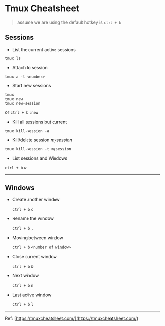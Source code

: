 # Tmux Cheatsheet

> assume we are using the default hotkey is `ctrl + b`

## Sessions
- List the current active sessions

```tmux
tmux ls
```
- Attach to session

```tmux
tmux a -t <number>
```
- Start new sessions

```tmux
tmux
tmux new
tmux new-session
```
or `ctrl + b` `:new`

- Kill all sessions but current
```Tmux
tmux kill-session -a
```

- Kill/delete session *mysession*
```Tmux
tmux kill-session -t mysession
```

- List sessions and Windows

`ctrl + b` `w`

---

## Windows


- Create another window

  `ctrl + b` `c`

- Rename the window

  `ctrl + b` `,`

- Moving between window

  `ctrl + b` `<number of window>`

- Close current window

  `ctrl + b` `&`

- Next window

  `ctrl + b` `n`

- Last active window

  `ctrl + b` `l`

---

  Ref:
  [https://tmuxcheatsheet.com/](https://tmuxcheatsheet.com/)
